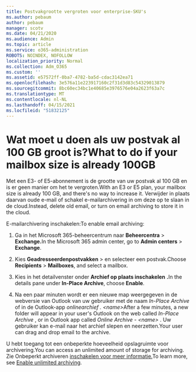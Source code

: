 ```yaml
---
title: Postvakgrootte vergroten voor enterprise-SKU's
ms.author: pebaum
author: pebaum
manager: scotv
ms.date: 04/21/2020
ms.audience: Admin
ms.topic: article
ms.service: o365-administration
ROBOTS: NOINDEX, NOFOLLOW
localization_priority: Normal
ms.collection: Adm_O365
ms.custom: ''
ms.assetid: e57572ff-0ba7-4782-ba5d-cdac3142ea71
ms.openlocfilehash: 3e576a11e223917160c2f31d3d83c54329013879
ms.sourcegitcommit: 8bc60ec34bc1e40685e3976576e04a2623f63a7c
ms.translationtype: MT
ms.contentlocale: nl-NL
ms.lasthandoff: 04/15/2021
ms.locfileid: "51832125"
---
```

# <a name="what-to-do-if-your-mailbox-size-is-already-100gb"></a><span data-ttu-id="50be7-102">Wat moet u doen als uw postvak al 100 GB groot is?</span><span class="sxs-lookup"><span data-stu-id="50be7-102">What to do if your mailbox size is already 100GB</span></span>

<span data-ttu-id="50be7-103">Met een E3- of E5-abonnement is de grootte van uw postvak al 100 GB en is er geen manier om het te vergroten.</span><span class="sxs-lookup"><span data-stu-id="50be7-103">With an E3 or E5 plan, your mailbox size is already 100 GB, and there's no way to increase it.</span></span> <span data-ttu-id="50be7-104">Verwijder in plaats daarvan oude e-mail of schakel e-mailarchivering in om deze op te slaan in de cloud.</span><span class="sxs-lookup"><span data-stu-id="50be7-104">Instead, delete old email, or turn on email archiving to store it in the cloud.</span></span> 
  
<span data-ttu-id="50be7-105">E-mailarchivering inschakelen:</span><span class="sxs-lookup"><span data-stu-id="50be7-105">To enable email archiving:</span></span>
  
1. <span data-ttu-id="50be7-106">Ga in het Microsoft 365-beheercentrum naar **Beheercentra** \> **Exchange.**</span><span class="sxs-lookup"><span data-stu-id="50be7-106">In the Microsoft 365 admin center, go to **Admin centers** \> **Exchange**.</span></span> 
    
2. <span data-ttu-id="50be7-107">Kies **Geadresseerdenpostvakken** \> en selecteer een postvak.</span><span class="sxs-lookup"><span data-stu-id="50be7-107">Choose **Recipients** \> **Mailboxes**, and select a mailbox.</span></span> 
    
3. <span data-ttu-id="50be7-108">Kies in het detailvenster onder **Archief op plaats inschakelen** **.**</span><span class="sxs-lookup"><span data-stu-id="50be7-108">In the details pane under **In-Place Archive**, choose **Enable**.</span></span> 
    
4. <span data-ttu-id="50be7-109">Na een paar minuten wordt er een nieuwe map weergegeven in de webversie van Outlook van uw gebruiker met de naam *In-Place Archive* of in de Outlook-app *onlinearchief . \<name\>*</span><span class="sxs-lookup"><span data-stu-id="50be7-109">After a few minutes, a new folder will appear in your user's Outlook on the web called  *In-Place Archive*  , or in Outlook app called  *Online Archive - \<name\>*  .</span></span> <span data-ttu-id="50be7-110">Uw gebruiker kan e-mail naar het archief slepen en neerzetten.</span><span class="sxs-lookup"><span data-stu-id="50be7-110">Your user can drag and drop email to the archive.</span></span> 
    
<span data-ttu-id="50be7-111">U hebt toegang tot een onbeperkte hoeveelheid opslagruimte voor archivering.</span><span class="sxs-lookup"><span data-stu-id="50be7-111">You can access an unlimited amount of storage for archiving.</span></span> <span data-ttu-id="50be7-112">Zie Onbeperkt archiveren [inschakelen voor meer informatie.](https://docs.microsoft.com/microsoft-365/compliance/enable-unlimited-archiving)</span><span class="sxs-lookup"><span data-stu-id="50be7-112">To learn more, see [Enable unlimited archiving](https://docs.microsoft.com/microsoft-365/compliance/enable-unlimited-archiving).</span></span>
  

